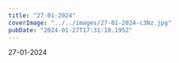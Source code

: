```yaml
---
title: "27-01-2024"
coverImage: "../../images/27-01-2024-c3Nz.jpg"
pubDate: "2024-01-27T17:31:10.195Z"
---
```


27-01-2024
